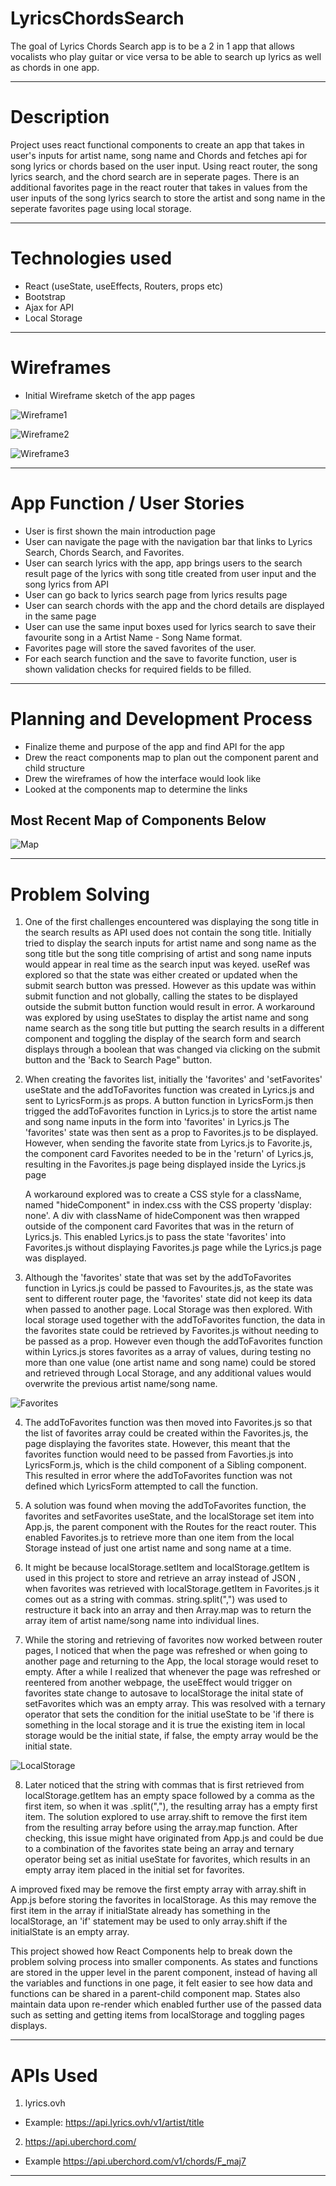 # LyricsChordsSearch

The goal of Lyrics Chords Search app is to be a 2 in 1 app that allows vocalists who play guitar or vice versa to be able to search up lyrics as well as chords in one app.

---

# Description

Project uses react functional components to create an app that takes in user's inputs for artist name, song name and Chords and fetches api for song lyrics or chords based on the user input.
Using react router, the song lyrics search, and the chord search are in seperate pages. There is an additional favorites page in the react router that takes in values from the user inputs of the song lyrics search to store the artist and song name in the seperate favorites page using local storage.

---

# Technologies used

- React (useState, useEffects, Routers, props etc)
- Bootstrap
- Ajax for API
- Local Storage

---

# Wireframes

- Initial Wireframe sketch of the app pages

![Wireframe1](/LyricsChordSearchApp/Wireframe1.jpg)

![Wireframe2](/LyricsChordSearchApp/Wireframe2.jpg)

![Wireframe3](/LyricsChordSearchApp/Wireframe3.jpg)

---

# App Function / User Stories

- User is first shown the main introduction page
- User can navigate the page with the navigation bar that links to Lyrics Search, Chords Search, and Favorites.
- User can search lyrics with the app, app brings users to the search result page of the lyrics with song title created from user input and the song lyrics from API
- User can go back to lyrics search page from lyrics results page
- User can search chords with the app and the chord details are displayed in the same page
- User can use the same input boxes used for lyrics search to save their favourite song in a Artist Name - Song Name format.
- Favorites page will store the saved favorites of the user.
- For each search function and the save to favorite function, user is shown validation checks for required fields to be filled.

---

# Planning and Development Process

- Finalize theme and purpose of the app and find API for the app
- Drew the react components map to plan out the component parent and child structure
- Drew the wireframes of how the interface would look like
- Looked at the components map to determine the links

## Most Recent Map of Components Below

![Map](/LyricsChordSearchApp/Map.jpg)

---

# Problem Solving

1. One of the first challenges encountered was displaying the song title in the search results as API used does not contain the song title. Initially tried to display the search inputs for artist name and song name as the song title but the song title comprising of artist and song name inputs would appear in real time as the search input was keyed. useRef was explored so that the state was either created or updated when the submit search button was pressed. However as this update was within submit function and not globally, calling the states to be displayed outside the submit button function would result in error. A workaround was explored by using useStates to display the artist name and song name search as the song title but putting the search results in a different component and toggling the display of the search form and search displays through a boolean that was changed via clicking on the submit button and the 'Back to Search Page" button.

2. When creating the favorites list, initially the 'favorites' and 'setFavorites' useState and the addToFavorites function was created in Lyrics.js and sent to LyricsForm.js as props.
   A button function in LyricsForm.js then trigged the addToFavorites function in Lyrics.js to store the artist name and song name inputs in the form into 'favorites' in Lyrics.js
   The 'favorites' state was then sent as a prop to Favorites.js to be displayed. However, when sending the favorite state from Lyrics.js to Favorite.js, the component card Favorites needed to be in the 'return' of Lyrics.js, resulting in the Favorites.js page being displayed inside the Lyrics.js page

   A workaround explored was to create a CSS style for a className, named "hideComponent" in index.css with the CSS property 'display: none'. A div with className of hideComponent was then wrapped outside of the component card Favorites that was in the return of Lyrics.js. This enabled Lyrics.js to pass the state 'favorites' into Favorites.js without displaying Favorites.js page while the Lyrics.js page was displayed.

3. Although the 'favorites' state that was set by the addToFavorites function in Lyrics.js could be passed to Favourites.js, as the state was sent to different router page, the 'favorites' state did not keep its data when passed to another page. Local Storage was then explored. With local storage used together with the addToFavorites function, the data in the favorites state could be retrieved by Favorites.js without needing to be passed as a prop. However even though the addToFavorites function within Lyrics.js stores favorites as a array of values, during testing no more than one value (one artist name and song name) could be stored and retrieved through Local Storage, and any additional values would overwrite the previous artist name/song name.

![Favorites](/LyricsChordSearchApp/FavoritesFunction.jpg)

4. The addToFavorites function was then moved into Favorites.js so that the list of favorites array could be created within the Favorites.js, the page displaying the favorites state. However, this meant that the favorites function would need to be passed from Favorties.js into LyricsForm.js, which is the child component of a Sibling component. This resulted in error where the addToFavorites function was not defined which LyricsForm attempted to call the function.

5. A solution was found when moving the addToFavorites function, the favorites and setFavorites useState, and the localStorage set item into App.js, the parent component with the Routes for the react router. This enabled Favorites.js to retrieve more than one item from the local Storage instead of just one artist name and song name at a time.

6. It might be because localStorage.setItem and localStorage.getItem is used in this project to store and retrieve an array instead of JSON , when favorites was retrieved with localStorage.getItem in Favorites.js it comes out as a string with commas. string.split(",") was used to restructure it back into an array and then Array.map was to return the array item of artist name/song name into individual lines.

7. While the storing and retrieving of favorites now worked between router pages, I noticed that when the page was refreshed or when going to another page and returning to the App, the local storage would reset to empty. After a while I realized that whenever the page was refreshed or reentered from another webpage, the useEffect would trigger on favorites state change to autosave to localStorage the inital state of setFavorites which was an empty array. This was resolved with a ternary operator that sets the condition for the initial useState to be 'if there is something in the local storage and it is true the existing item in local storage would be the initial state, if false, the empty array would be the initial state.

![LocalStorage](/LyricsChordSearchApp/LocalStorage.jpg)

8. Later noticed that the string with commas that is first retrieved from localStorage.getItem has an empty space followed by a comma as the first item, so when it was .split(","), the resulting array has a empty first item. The solution explored to use array.shift to remove the first item from the resulting array before using the array.map function. After checking, this issue might have originated from App.js and could be due to a combination of the favorites state being an array and ternary operator being set as initial useState for favorites, which results in an empty array item placed in the initial set for favorites.

A improved fixed may be remove the first empty array with array.shift in App.js before storing the favorites in localStorage. As this may remove the first item in the array if initialState already has something in the localStorage, an 'if' statement may be used to only array.shift if the initialState is an empty array.

This project showed how React Components help to break down the problem solving process into smaller components. As states and functions are stored in the upper level in the parent component, instead of having all the variables and functions in one page, it felt easier to see how data and functions can be shared in a parent-child component map. States also maintain data upon re-render which enabled further use of the passed data such as setting and getting items from localStorage and toggling pages displays.

---

# APIs Used

1. lyrics.ovh

- Example: https://api.lyrics.ovh/v1/artist/title

2. https://api.uberchord.com/

- Example https://api.uberchord.com/v1/chords/F_maj7

---
